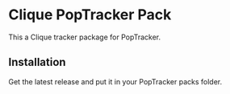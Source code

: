 # Clique PopTracker Pack

This a Clique tracker package for PopTracker.

## Installation

Get the latest release and put it in your PopTracker packs folder.
